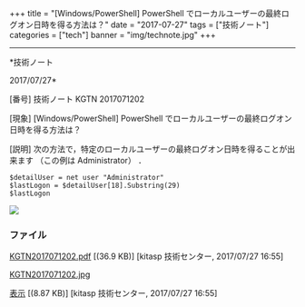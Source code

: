 ﻿+++
title = "[Windows/PowerShell] PowerShell でローカルユーザーの最終ログオン日時を得る方法は？"
date = "2017-07-27"
tags = ["技術ノート"]
categories = ["tech"]
banner = "img/technote.jpg"
+++

-----------------------------------------------------------------------------------------------------------------------------

*技術ノート

2017/07/27*


[番号]
技術ノート KGTN 2017071202

[現象]
[Windows/PowerShell] PowerShell
でローカルユーザーの最終ログオン日時を得る方法は？

[説明]
次の方法で，特定のローカルユーザーの最終ログオン日時を得ることが出来ます
（この例は Administrator） ．

    $detailUser = net user "Administrator" 
    $lastLogon = $detailUser[18].Substring(29)
    $lastLogon

![](http://techreport.kitasp.net/attachments/download/3749/KGTN2017071202.jpg)


### ファイル

 
 


[KGTN2017071202.pdf](http://techreport.kitasp.net/attachments/download/3748/KGTN2017071202.pdf)
 [(36.9 KB)] [kitasp 技術センター, 2017/07/27
16:55]

[KGTN2017071202.jpg](http://techreport.kitasp.net/attachments/download/3749/KGTN2017071202.jpg)

[表示](http://techreport.kitasp.net/attachments/3749/KGTN2017071202.jpg "表示")
 [(8.87 KB)] [kitasp 技術センター, 2017/07/27
16:55]


 


 

